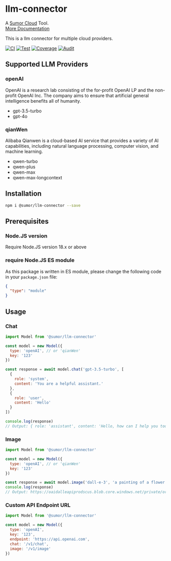# llm-connector

A [Sumor Cloud](https://sumor.cloud) Tool.  
[More Documentation](https://sumor.cloud/llm-connector)

This is a llm connector for multiple cloud providers.

[![CI](https://github.com/sumor-cloud/llm-connector/actions/workflows/ci.yml/badge.svg)](https://github.com/sumor-cloud/llm-connector/actions/workflows/ci.yml)
[![Test](https://github.com/sumor-cloud/llm-connector/actions/workflows/ut.yml/badge.svg)](https://github.com/sumor-cloud/llm-connector/actions/workflows/ut.yml)
[![Coverage](https://github.com/sumor-cloud/llm-connector/actions/workflows/coverage.yml/badge.svg)](https://github.com/sumor-cloud/llm-connector/actions/workflows/coverage.yml)
[![Audit](https://github.com/sumor-cloud/llm-connector/actions/workflows/audit.yml/badge.svg)](https://github.com/sumor-cloud/llm-connector/actions/workflows/audit.yml)

## Supported LLM Providers

### openAI

OpenAI is a research lab consisting of the for-profit OpenAI LP and the non-profit OpenAI Inc. The company aims to ensure that artificial general intelligence benefits all of humanity.

- gpt-3.5-turbo
- gpt-4o

### qianWen

Alibaba Qianwen is a cloud-based AI service that provides a variety of AI capabilities, including natural language processing, computer vision, and machine learning.

- qwen-turbo
- qwen-plus
- qwen-max
- qwen-max-longcontext

## Installation

```bash
npm i @sumor/llm-connector --save
```

## Prerequisites

### Node.JS version

Require Node.JS version 18.x or above

### require Node.JS ES module

As this package is written in ES module,
please change the following code in your `package.json` file:

```json
{
  "type": "module"
}
```

## Usage

### Chat

```javascript
import Model from '@sumor/llm-connector'

const model = new Model({
  type: 'openAI', // or 'qianWen'
  key: '123'
})

const response = await model.chat('gpt-3.5-turbo', [
  {
    role: 'system',
    content: 'You are a helpful assistant.'
  },
  {
    role: 'user',
    content: 'Hello'
  }
])

console.log(response)
// Output: { role: 'assistant', content: 'Hello, how can I help you today?' }
```

### Image

```javascript
import Model from '@sumor/llm-connector'

const model = new Model({
  type: 'openAI', // or 'qianWen'
  key: '123'
})

const response = await model.image('dall-e-3', 'a painting of a flower vase', '1024x1024');
console.log(response)
// Output: https://oaidalleapiprodscus.blob.core.windows.net/private/org-B7O45Q0iSubrkWb...
```

### Custom API Endpoint URL

```javascript
import Model from '@sumor/llm-connector'

const model = new Model({
  type: 'openAI',
  key: '123',
  endpoint: 'https://api.openai.com',
  chat: '/v1/chat',
  image: '/v1/image'
})
```
